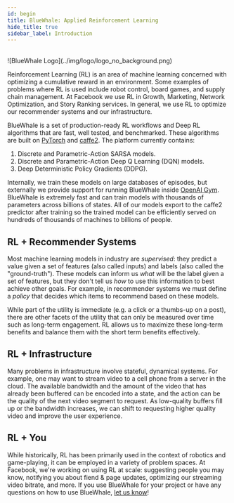 ```yaml
---
id: begin
title: BlueWhale: Applied Reinforcement Learning
hide_title: true
sidebar_label: Introduction
---
```


<br/>
![BlueWhale Logo](../img/logo/logo_no_background.png)
<br/>

Reinforcement Learning (RL) is an area of machine learning concerned with optimizing a cumulative reward in an environment. Some examples of problems where RL is used include robot control, board games, and supply chain management.  At Facebook we use RL in Growth, Marketing, Network Optimization, and Story Ranking services.  In general, we use RL to optimize our recommender systems and our infrastructure.

BlueWhale is a set of production-ready RL workflows and Deep RL algorithms that are fast, well tested, and benchmarked. These algorithms are built on [PyTorch](http://pytorch.org/) and [caffe2](http://caffe2.ai/).  The platform currently contains:

1. Discrete and Parametric-Action SARSA models.
2. Discrete and Parametric-Action Deep Q Learning (DQN) models.
3. Deep Deterministic Policy Gradients (DDPG).

Internally, we train these models on large databases of episodes, but externally we provide support for running BlueWhale inside [OpenAI Gym](gym.openai.com).  BlueWhale is extremely fast and can train models with thousands of parameters across billions of states.  All of our models export to the caffe2 predictor after training so the trained model can be efficiently served on hundreds of thousands of machines to billions of people.

## RL + Recommender Systems

Most machine learning models in industry are *supervised*: they predict a value given a set of features (also called inputs) and labels (also called the "ground-truth").  These models can inform us *what* will be the label given a set of features, but they don't tell us *how* to use this information to best achieve other goals.  For example, in recommender systems we must define a *policy* that decides which items to recommend based on these models.

While part of the utility is immediate (e.g. a click or a thumbs-up on a post), there are other facets of the utility that can only be measured over time such as long-term engagement.  RL allows us to maximize these long-term benefits and balance them with the short term benefits effectively.

## RL + Infrastructure

Many problems in infrastructure involve stateful, dynamical systems.  For example, one may want to stream video to a cell phone from a server in the cloud.  The available bandwidth and the amount of the video that has already been buffered can be encoded into a state, and the action can be the quality of the next video segment to request.  As low-quality buffers fill up or the bandwidth increases, we can shift to requesting higher quality video and improve the user experience.


## RL + You

While historically, RL has been primarily used in the context of robotics and game-playing, it can be employed in a variety of problem spaces. At Facebook, we're working on using RL at scale: suggesting people you may know, notifying you about fiend & page updates, optimizing our streaming video bitrate, and more.  If you use BlueWhale for your project or have any questions on how to use BlueWhale, [let us know](contact.html)!
